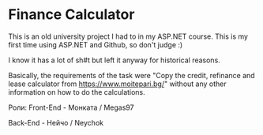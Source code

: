 # Finance Calculator
This is an old university project I had to in my ASP.NET course.
This is my first time using ASP.NET and Github, so don't judge :)

I know it has a lot of sh#t but left it anyway for historical reasons.

Basically, the requirements of the task were "Copy the credit, refinance and lease calculator from https://www.moitepari.bg/" without any other information on how to do the calculations.

Роли:
Front-End -  Монката / Megas97

Back-End - Нейчо / Neychok
